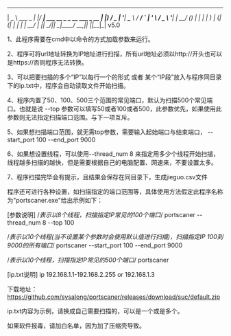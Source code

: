 ____ _ ____
| _ \ ___ _ __| |_/ ___| ___ __ _ _ __ ___ _ __
| |_) / _ \| '__| __\___ \ / __/ _` | '_ \ / _ \ '__|
| __/ (_) | | | |_ ___) | (_| (_| | | | | __/ |
|_| \___/|_| \__|____/ \___\__,_|_| |_|\___|_| v5.0

1、此程序需要在cmd中以命令的方式加载参数来运行。

2、程序可将url地址转换为IP地址进行扫描，所有url地址必须以http://开头也可以是https://否则程序无法转换。

3、可以把要扫描的多个“IP”以每行一个的形式 或者 某个“IP段”放入与程序同目录下的ip.txt中，程序会自动读取文件开始扫描。

4、程序内置了50、100、500三个范围的常见端口，默认为扫描500个常见端口。也就是说 --top 参数可以填写50或者100或者500，此参数优先，如果使用此参数则无法指定扫描端口范围。与下一项互斥。

5、如果想扫描端口范围，就无需top参数，需要输入起始端口与结束端口， --start_port 100 --end_port 9000

6、如果想设置线程，可以使用--thread_num 8   来指定用多少个线程开始扫描，线程越多扫描的越快，但是需要根据自己的电脑配置、网速来，不要设置太多。

7、程序扫描完毕会有提示，且结果会保存在同目录下，生成jieguo.csv文件

程序还可进行各种设置，如扫描指定的端口范围等，具体使用方法假定此程序名称为"portscaner.exe"给出示例如下：

 

[参数说明]
/*表示以8个线程，扫描指定IP常见的100个端口*/
portscaner --thread_num 8 --top 100

/*表示以10个线程(当不设置某个参数时会使用默认值进行扫描)，扫描指定IP 100到9000的所有端口*/
portscaner --start_port 100 --end_port 9000

/*表示以10个线程，扫描指定IP常见的500个端口*/
portscaner
 

[ip.txt说明]
ip 192.168.1.1-192.168.2.255 or 192.168.1.3


下载地址：https://github.com/sysalong/portscaner/releases/download/suc/default.zip
 

ip.txt内容为示例，请换成自己需要扫描的，可以是一个或是多个。

如果软件报毒，请加白名单，因为加了压缩壳导致。
